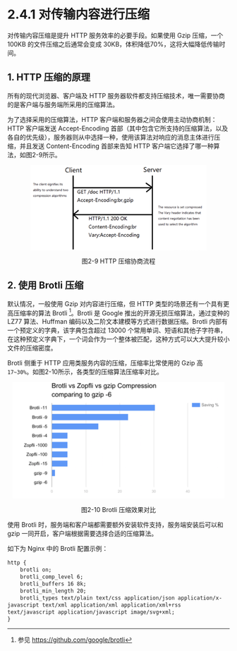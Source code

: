 # 2.4.1 对传输内容进行压缩

对传输内容压缩是提升 HTTP 服务效率的必要手段。如果使用 Gzip 压缩，一个 100KB 的文件压缩之后通常会变成 30KB，体积降低70%，这将大幅降低传输时间。

## 1. HTTP 压缩的原理

所有的现代浏览器、客户端及 HTTP 服务器软件都支持压缩技术，唯一需要协商的是客户端与服务端所采用的压缩算法。

为了选择采用的压缩算法，HTTP 客户端和服务器之间会使用主动协商机制：HTTP 客户端发送 Accept-Encoding 首部（其中包含它所支持的压缩算法，以及各自的优先级），服务器则从中选择一种，使用该算法对响应的消息主体进行压缩，并且发送 Content-Encoding 首部来告知 HTTP 客户端它选择了哪一种算法，如图2-9所示。

<div  align="center">
	<img src="../assets/compress.png" width = "400"  align=center />
	<p>图2-9 HTTP 压缩协商流程</p>
</div>

## 2. 使用 Brotli 压缩

默认情况，一般使用 Gzip 对内容进行压缩，但 HTTP 类型的场景还有一个具有更高压缩率的算法 Brotli [^1]。Brotli 是 Google 推出的开源无损压缩算法，通过变种的 LZ77 算法、Huffman 编码以及二阶文本建模等方式进行数据压缩。Brotli 内部有一个预定义的字典，该字典包含超过 13000 个常用单词、短语和其他子字符串，在这种预定义字典下，一个词会作为一个整体被匹配，这种方式可以大大提升较小文件的压缩密度。


Brotli 侧重于 HTTP 应用类服务内容的压缩，压缩率比常使用的 Gzip 高 `17~30%`。如图2-10所示，各类型的压缩算法压缩率对比。

<div  align="center">
	<img src="../assets/brotli.jpeg" width = "480"  align=center />
	<p>图2-10 Brotli 压缩效果对比</p>
</div>

使用 Brotli 时，服务端和客户端都需要额外安装软件支持，服务端安装后可以和 gzip 一同开启，客户端根据需要选择合适的压缩算法。

如下为 Nginx 中的 Brotli 配置示例：
```
http {
	brotli on;
    brotli_comp_level 6;
    brotli_buffers 16 8k;
    brotli_min_length 20;
    brotli_types text/plain text/css application/json application/x-javascript text/xml application/xml application/xml+rss text/javascript application/javascript image/svg+xml;	
}
```

[^1]: 参见 https://github.com/google/brotli